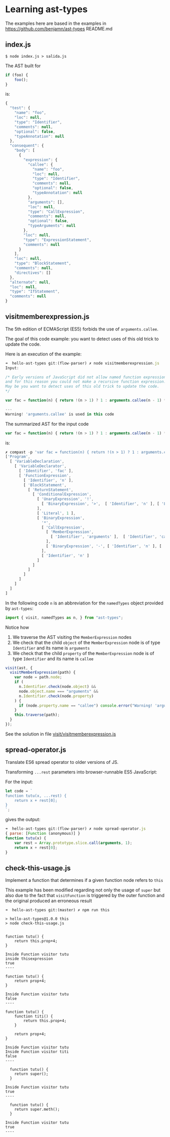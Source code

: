 # Learning ast-types 

The examples here are based in the examples in <https://github.com/benjamn/ast-types>
README.md

## index.js

```
$ node index.js > salida.js
```

The AST built for 

```js
if (foo) {
    foo();
}
```

is:

```js
{
  "test": {
    "name": "foo",
    "loc": null,
    "type": "Identifier",
    "comments": null,
    "optional": false,
    "typeAnnotation": null
  },
  "consequent": {
    "body": [
      {
        "expression": {
          "callee": {
            "name": "foo",
            "loc": null,
            "type": "Identifier",
            "comments": null,
            "optional": false,
            "typeAnnotation": null
          },
          "arguments": [],
          "loc": null,
          "type": "CallExpression",
          "comments": null,
          "optional": false,
          "typeArguments": null
        },
        "loc": null,
        "type": "ExpressionStatement",
        "comments": null
      }
    ],
    "loc": null,
    "type": "BlockStatement",
    "comments": null,
    "directives": []
  },
  "alternate": null,
  "loc": null,
  "type": "IfStatement",
  "comments": null
}
```

## visitmemberexpression.js 

The 5th edition of ECMAScript (ES5) forbids the use of `arguments.callee`.

The goal of this code example: you want to detect uses of this old trick to update the code.

Here is an execution of the example:

```js
➜  hello-ast-types git:(flow-parser) ✗ node visitmemberexpression.js 
Input:

/* Early versions of JavaScript did not allow named function expressions, 
and for this reason you could not make a recursive function expression. 
May be you want to detect uses of this old trick to update the code.
*/

var fac = function(n) { return !(n > 1) ? 1 : arguments.callee(n - 1) * n; }

---
Warning! 'arguments.callee' is used in this code
```

The summarized AST for the input code 

```js
var fac = function(n) { return !(n > 1) ? 1 : arguments.callee(n - 1) * n; }
```

is:

```js
✗ compast -p 'var fac = function(n) { return !(n > 1) ? 1 : arguments.callee(n - 1) * n; }'
['Program',
  [ 'VariableDeclaration',
    [ 'VariableDeclarator',
      [ 'Identifier', 'fac' ],
      [ 'FunctionExpression',
        [ 'Identifier', 'n' ],
        [ 'BlockStatement',
          [ 'ReturnStatement',
            [ 'ConditionalExpression',
              [ 'UnaryExpression', '!',
                [ 'BinaryExpression', '>',  [ 'Identifier', 'n' ], [ 'Literal', 1 ] ]
              ],
              [ 'Literal', 1 ],
              [ 'BinaryExpression', 
                '*',
                [ 'CallExpression',
                  [ 'MemberExpression',
                    [ 'Identifier', 'arguments' ],  [ 'Identifier', 'callee' ]
                  ],
                  [ 'BinaryExpression', '-', [ 'Identifier', 'n' ], [ 'Literal', 1 ] ]
                ],
                [ 'Identifier', 'n' ]
              ]
            ]
          ]
        ]
      ]
    ]
  ]
]
```

In the following code `n` is an abbreviation for the `namedTypes` object provided by `ast-types`:

```js
import { visit, namedTypes as n, } from "ast-types";
```

Notice how 

1. We traverse the AST visiting the `MemberExpression` nodes
2. We check that the child `object` of the `MemberExpression` node is of type `Identifier`  and its name is `arguments`
3. We check that the child `property` of the `MemberExpression` node is of type `Identifier`  and its name is `callee`

```js
visit(ast, {
  visitMemberExpression(path) {
    var node = path.node;
    if (
      n.Identifier.check(node.object) && 
      node.object.name === "arguments" &&
      n.Identifier.check(node.property)
    ) {
      if (node.property.name == "callee") console.error("Warning! 'arguments.callee' is used in this code");
    }
    this.traverse(path);
  }
});
```

See the solution in file [visit/visitmemberexpression.js](visit/visitmemberexpression.js)

## spread-operator.js

Translate ES6 spread operator to older versions of JS.

Transforming `...rest` parameters into browser-runnable ES5 JavaScript:


For the input:

```js 
let code = `
function tutu(x, ...rest) {
    return x + rest[0];
}
`;
```

gives the output:

```js
➜  hello-ast-types git:(flow-parser) ✗ node spread-operator.js
{ parse: [Function (anonymous)] }
function tutu(x) {
    var rest = Array.prototype.slice.call(arguments, 1);
    return x + rest[0];
}
```

## check-this-usage.js

Implement a function that determines if a given function node refers to `this`

This example has been modified regarding not only the usage of `super`  but also due to the fact
that `visitFunction` is triggered by the outer function and the original  produced an erroneous result 


```
➜  hello-ast-types git:(master) ✗ npm run this

> hello-ast-types@1.0.0 this
> node check-this-usage.js


function tutu() {
    return this.prop+4;
}

Inside Function visitor tutu
inside thisexpression
true
----

function tutu() {
    return prop+4;
}

Inside Function visitor tutu
false
----

function tutu() {
    function titi() {
        return this.prop+4;
    }
    
    return prop+4;
}

Inside Function visitor tutu
Inside Function visitor titi
false
----

  function tutu() {
    return super();
  }

Inside Function visitor tutu
true
----

  function tutu() {
    return super.meth();
  }

Inside Function visitor tutu
true
----
```


